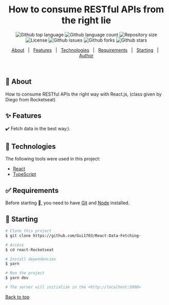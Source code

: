 <h1 align="center">How to consume RESTful APIs from the right lie</h1>

<p align="center">
  <img alt="Github top language" src="https://img.shields.io/github/languages/top/Gui1703/React-Data-Fetching-?color=56BEB8">

  <img alt="Github language count" src="https://img.shields.io/github/languages/count/Gui1703/React-Data-Fetching-?color=56BEB8">

  <img alt="Repository size" src="https://img.shields.io/github/repo-size/Gui1703/React-Data-Fetching-?color=56BEB8">

  <img alt="License" src="https://img.shields.io/github/license/Gui1703/React-Data-Fetching-?color=56BEB8">

   <img alt="Github issues" src="https://img.shields.io/github/issues/Gui1703/React-Data-Fetching-?color=56BEB8" /> 

   <img alt="Github forks" src="https://img.shields.io/github/forks/Gui1703/React-Data-Fetching-?color=56BEB8" /> 

   <img alt="Github stars" src="https://img.shields.io/github/stars/Gui1703/React-Data-Fetching-?color=56BEB8" /> 
</p>

<!-- Status -->

<!-- <h4 align="center"> 
	🚧  React Rockseet 🚀 Under construction...  🚧
</h4> 

<hr> -->

<p align="center">
  <a href="#dart-about">About</a> &#xa0; | &#xa0; 
  <a href="#sparkles-features">Features</a> &#xa0; | &#xa0;
  <a href="#rocket-technologies">Technologies</a> &#xa0; | &#xa0;
  <a href="#white_check_mark-requirements">Requirements</a> &#xa0; | &#xa0;
  <a href="#checkered_flag-starting">Starting</a> &#xa0; | &#xa0;
  <a href="https://github.com/{{YOUR_GITHUB_USERNAME}}" target="_blank">Author</a>
</p>

<br>

## :dart: About ##

How to consume RESTful APIs the right way with React.js, (class given by Diego from Rocketseat)

## :sparkles: Features ##

:heavy_check_mark: Fetch data in the best way;\

## :rocket: Technologies ##

The following tools were used in this project:

- [React](https://pt-br.reactjs.org/)
- [TypeScript](https://www.typescriptlang.org/)

## :white_check_mark: Requirements ##

Before starting :checkered_flag:, you need to have [Git](https://git-scm.com) and [Node](https://nodejs.org/en/) installed.

## :checkered_flag: Starting ##

```bash
# Clone this project
$ git clone https://github.com/Gui1703/React-Data-Fetching-

# Access
$ cd react-Rocketseat

# Install dependencies
$ yarn

# Run the project
$ yarn dev

# The server will initialize in the <http://localhost:3000>
```



<a href="#top">Back to top</a>
